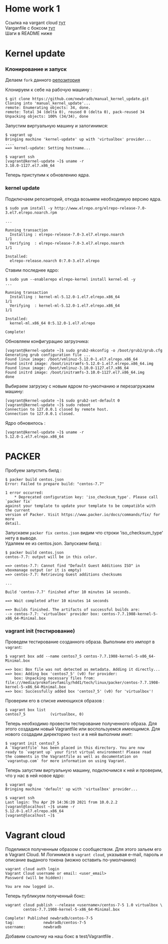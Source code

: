 # Home work 1

Ссылка на vargant cloud [тут](https://app.vagrantup.com/newbradb/boxes/centos-7-5)  
Varganfile с боксом [тут](https://github.com/newbradb/manual_kernel_update/blob/master/test/Vagrantfile)  
Шаги в README ниже  


# **Kernel update**

### **Клонирование и запуск**

Делаем `fork` данного [репозитория](https://github.com/dmitry-lyutenko/manual_kernel_update)

Клонируем к себе на рабочую машину : 

```console
$ git clone https://github.com/newbradb/manual_kernel_update.git
Cloning into 'manual_kernel_update'...
remote: Enumerating objects: 34, done.
remote: Total 34 (delta 0), reused 0 (delta 0), pack-reused 34
Unpacking objects: 100% (34/34), done
```

Запустим виртуальную машину и залогинимся:

```console
$ vagrant up
Bringing machine 'kernel-update' up with 'virtualbox' provider...
....
==> kernel-update: Setting hostname...

$ vagrant ssh
[vagrant@kernel-update ~]$ uname -r
3.10.0-1127.el7.x86_64
```

Теперь приступим к обновлению ядра.

### **kernel update**


Подключаем репозиторий, откуда возьмем необходимую версию ядра.
```console
$ sudo yum install -y http://www.elrepo.org/elrepo-release-7.0-3.el7.elrepo.noarch.rpm

...

Running transaction
  Installing : elrepo-release-7.0-3.el7.elrepo.noarch                                                                                                                                                   1/1 
  Verifying  : elrepo-release-7.0-3.el7.elrepo.noarch                                                                                                                                                   1/1 

Installed:
  elrepo-release.noarch 0:7.0-3.el7.elrepo
```

Ставим последнее ядро:

```console
$ sudo yum --enablerepo elrepo-kernel install kernel-ml -y
...

Running transaction
  Installing : kernel-ml-5.12.0-1.el7.elrepo.x86_64                                                                                                                                                     1/1 
  Verifying  : kernel-ml-5.12.0-1.el7.elrepo.x86_64                                                                                                                                                     1/1 

Installed:
  kernel-ml.x86_64 0:5.12.0-1.el7.elrepo                                                                                                                                                                    

Complete!
```

Обновляем конфигурацию загрузчика:

```console
[vagrant@kernel-update ~]$ sudo grub2-mkconfig -o /boot/grub2/grub.cfg
Generating grub configuration file ...
Found linux image: /boot/vmlinuz-5.12.0-1.el7.elrepo.x86_64
Found initrd image: /boot/initramfs-5.12.0-1.el7.elrepo.x86_64.img
Found linux image: /boot/vmlinuz-3.10.0-1127.el7.x86_64
Found initrd image: /boot/initramfs-3.10.0-1127.el7.x86_64.img
done
```

Выбираем загрузку с новым ядром по-умолчанию и перезагружаем машину:

```console
[vagrant@kernel-update ~]$ sudo grub2-set-default 0
[vagrant@kernel-update ~]$ sudo reboot
Connection to 127.0.0.1 closed by remote host.
Connection to 127.0.0.1 closed.

```

Ядро обновилось :

```console
[vagrant@kernel-update ~]$ uname -r
5.12.0-1.el7.elrepo.x86_64
```
# **PACKER** 

Пробуем запустить билд :

```console
$ packer build centos.json
Error: Failed to prepare build: "centos-7.7"

1 error occurred:
	* Deprecated configuration key: 'iso_checksum_type'. Please call `packer fix`
against your template to update your template to be compatible with the current
version of Packer. Visit https://www.packer.io/docs/commands/fix/ for more
detail.

```

Запускаем ```packer fix centos.json``` видим что строки 'iso_checksum_type' нету в выводе.   
Удаляем ее из centos.json. Запускаем билд :

```console
$ packer build centos.json  
centos-7.7: output will be in this color.

==> centos-7.7: Cannot find "Default Guest Additions ISO" in vboxmanage output (or it is empty)
==> centos-7.7: Retrieving Guest additions checksums

...

Build 'centos-7.7' finished after 10 minutes 14 seconds.

==> Wait completed after 10 minutes 14 seconds

==> Builds finished. The artifacts of successful builds are:
--> centos-7.7: 'virtualbox' provider box: centos-7.7.1908-kernel-5-x86_64-Minimal.box
```

### **vagrant init (тестирование)**
Проведем тестирование созданного образа. Выполним его импорт в `vagrant`:

```console
$ vagrant box add --name centos7_5 centos-7.7.1908-kernel-5-x86_64-Minimal.box 

==> box: Box file was not detected as metadata. Adding it directly...
==> box: Adding box 'centos7_5' (v0) for provider: 
    box: Unpacking necessary files from: file:///media/prokofievfamily/hdd1/tech/linux/packer/centos-7.7.1908-kernel-5-x86_64-Minimal.box
==> box: Successfully added box 'centos7_5' (v0) for 'virtualbox'!
```

Проверим его в списке имеющихся образов :

```console
$ vagrant box list
centos7_5           (virtualbox, 0)
```

Теперь необходимо провести тестирование полученного образа. Для этого создадим новый Vagrantfile или воспользуемся имеющимся. Для нового создадим директорию `test` и в ней выполним инит:

```console
$ vagrant init centos7_5
A `Vagrantfile` has been placed in this directory. You are now
ready to `vagrant up` your first virtual environment! Please read
the comments in the Vagrantfile as well as documentation on
`vagrantup.com` for more information on using Vagrant.
```

Теперь запустим виртуальную машину, подключимся к ней и проверим, что у нас в ней новое ядро:

```console
$ vagrant up
Bringing machine 'default' up with 'virtualbox' provider...

$ vagrant ssh  
Last login: Thu Apr 29 14:36:20 2021 from 10.0.2.2
[vagrant@localhost ~]$ uname -r
5.12.0-1.el7.elrepo.x86_64
[vagrant@localhost ~]$

```

# **Vagrant cloud**

Поделимся полученным образом с сообществом. Для этого зальем его в Vagrant Cloud. М
Логинимся в `vagrant cloud`, указывая e-mail, пароль и описание выданого токена (можно оставить по-умолчанию)
```
vagrant cloud auth login
Vagrant Cloud username or email: <user_email>
Password (will be hidden): 

You are now logged in.
```
Теперь публикуем полученный бокс:
```
vagrant cloud publish --release <username>/centos-7-5 1.0 virtualbox \
        centos-7.7.1908-kernel-5-x86_64-Minimal.box

Complete! Published newbradb/centos-7-5
tag:             newbradb/centos-7-5
username:        newbradb
```

Добавим ссылочку на наш бокс в test/Vagrantfile . 
